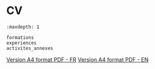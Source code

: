 # CV

```{toctree}
:maxdepth: 1

formations
experiences
activites_annexes
```

<a href="/_static/CV-Clément-Dubos-2023.pdf" target="_blank">Version A4 format PDF - FR</a>
<a href="/_static/CV-Clément-Dubos-english-2023.pdf" target="_blank">Version A4 format PDF - EN</a>
